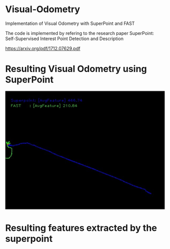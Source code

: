 # Visual-Odometry
 Implementation of Visual Odometry with SuperPoint and FAST
 
 The code is implemented by refering to the research paper SuperPoint: Self-Supervised Interest Point Detection and Description
 
 https://arxiv.org/pdf/1712.07629.pdf

# Resulting Visual Odometry using SuperPoint
![alt text](https://github.com/saranshqm/Visual-Odometry/blob/master/result.jpg?raw=true)


# Resulting features extracted by the superpoint
